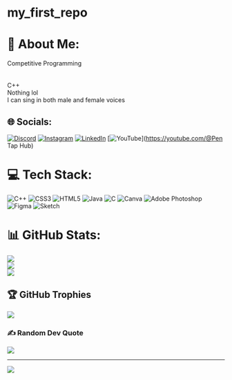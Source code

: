 # my_first_repo
# 💫 About Me:
Competitive Programming<br><br><br>C++<br>Nothing lol<br>I can sing in both male and female voices


## 🌐 Socials:
[![Discord](https://img.shields.io/badge/Discord-%237289DA.svg?logo=discord&logoColor=white)](https://discord.gg/Abhishek#5233) [![Instagram](https://img.shields.io/badge/Instagram-%23E4405F.svg?logo=Instagram&logoColor=white)](https://instagram.com/abhisheksingh._.official) [![LinkedIn](https://img.shields.io/badge/LinkedIn-%230077B5.svg?logo=linkedin&logoColor=white)](https://linkedin.com/in/www.linkedin.com/in/abhishek-kumar1902) [![YouTube](https://img.shields.io/badge/YouTube-%23FF0000.svg?logo=YouTube&logoColor=white)](https://youtube.com/@Pen Tap Hub) 

# 💻 Tech Stack:
![C++](https://img.shields.io/badge/c++-%2300599C.svg?style=for-the-badge&logo=c%2B%2B&logoColor=white) ![CSS3](https://img.shields.io/badge/css3-%231572B6.svg?style=for-the-badge&logo=css3&logoColor=white) ![HTML5](https://img.shields.io/badge/html5-%23E34F26.svg?style=for-the-badge&logo=html5&logoColor=white) ![Java](https://img.shields.io/badge/java-%23ED8B00.svg?style=for-the-badge&logo=java&logoColor=white) ![C](https://img.shields.io/badge/c-%2300599C.svg?style=for-the-badge&logo=c&logoColor=white) ![Canva](https://img.shields.io/badge/Canva-%2300C4CC.svg?style=for-the-badge&logo=Canva&logoColor=white) ![Adobe Photoshop](https://img.shields.io/badge/adobephotoshop-%2331A8FF.svg?style=for-the-badge&logo=adobephotoshop&logoColor=white) 	![Figma](https://img.shields.io/badge/figma-%23F24E1E.svg?style=for-the-badge&logo=figma&logoColor=white) ![Sketch](https://img.shields.io/badge/Sketch-FFB387?style=for-the-badge&logo=sketch&logoColor=black)
# 📊 GitHub Stats:
![](https://github-readme-stats.vercel.app/api?username=Ambuaaa&theme=dark&hide_border=false&include_all_commits=false&count_private=false)<br/>
![](https://github-readme-streak-stats.herokuapp.com/?user=Ambuaaa&theme=dark&hide_border=false)<br/>
![](https://github-readme-stats.vercel.app/api/top-langs/?username=Ambuaaa&theme=dark&hide_border=false&include_all_commits=false&count_private=false&layout=compact)

## 🏆 GitHub Trophies
![](https://github-profile-trophy.vercel.app/?username=Ambuaaa&theme=radical&no-frame=false&no-bg=true&margin-w=4)

### ✍️ Random Dev Quote
![](https://quotes-github-readme.vercel.app/api?type=horizontal&theme=radical)

---
[![](https://visitcount.itsvg.in/api?id=Ambuaaa&icon=0&color=9)](https://visitcount.itsvg.in)

<!-- Proudly created with GPRM ( https://gprm.itsvg.in ) -->

